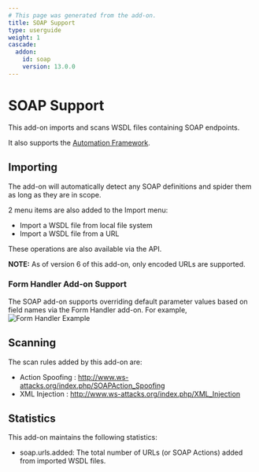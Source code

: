 ```yaml
---
# This page was generated from the add-on.
title: SOAP Support
type: userguide
weight: 1
cascade:
  addon:
    id: soap
    version: 13.0.0
---
```


# SOAP Support

This add-on imports and scans WSDL files containing SOAP endpoints.   

It also supports the [Automation Framework](/docs/desktop/addons/soap-support/automation/).

## Importing

The add-on will automatically detect any SOAP definitions and spider them as long as they are in scope.   

2 menu items are also added to the Import menu:

* Import a WSDL file from local file system
* Import a WSDL file from a URL

These operations are also available via the API.   

**NOTE:** As of version 6 of this add-on, only encoded URLs are supported.

### Form Handler Add-on Support

The SOAP add-on supports overriding default parameter values based on field names via the Form Handler add-on. For example,   
![Form Handler Example](/docs/desktop/addons/soap-support/images/formHandlerExample.png)

## Scanning

The scan rules added by this add-on are:

* Action Spoofing : <http://www.ws-attacks.org/index.php/SOAPAction_Spoofing>
* XML Injection : <http://www.ws-attacks.org/index.php/XML_Injection>

## Statistics

This add-on maintains the following statistics:

* soap.urls.added: The total number of URLs (or SOAP Actions) added from imported WSDL files.

